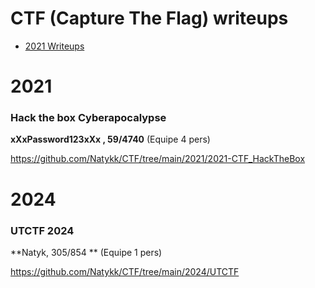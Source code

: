 # CTF (Capture The Flag) writeups

- [2021 Writeups](https://github.com/Natykk/CTF/tree/main/2021)



# 2021

### Hack the box Cyberapocalypse

**xXxPassword123xXx , 59/4740** (Equipe 4 pers)

https://github.com/Natykk/CTF/tree/main/2021/2021-CTF_HackTheBox

# 2024

### UTCTF 2024 

**Natyk, 305/854 **  (Equipe 1 pers)

https://github.com/Natykk/CTF/tree/main/2024/UTCTF

